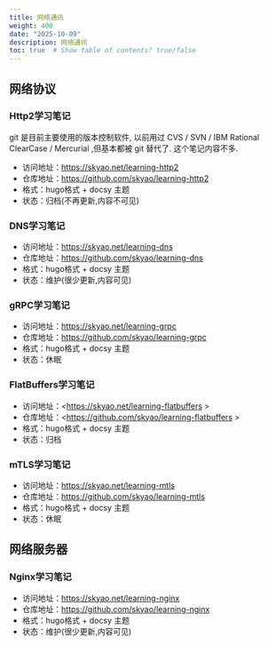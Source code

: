 ```yaml
---
title: 网络通讯
weight: 400
date: "2025-10-09"
description: 网络通讯
toc: true  # Show table of contents? true/false
---
```




## 网络协议

### Http2学习笔记

git 是目前主要使用的版本控制软件, 以前用过 CVS / SVN / IBM Rational ClearCase / Mercurial ,但基本都被 git 替代了. 这个笔记内容不多.

- 访问地址：<https://skyao.net/learning-http2>
- 仓库地址：<https://github.com/skyao/learning-http2>
- 格式：hugo格式 + docsy 主题
- 状态：归档(不再更新,内容不可见)

### DNS学习笔记

- 访问地址：<https://skyao.net/learning-dns>
- 仓库地址：<https://github.com/skyao/learning-dns>
- 格式：hugo格式 + docsy 主题
- 状态：维护(很少更新,内容可见)

### gRPC学习笔记

- 访问地址：<https://skyao.net/learning-grpc>
- 仓库地址：<https://github.com/skyao/learning-grpc>
- 格式：hugo格式 + docsy 主题
- 状态：休眠

### FlatBuffers学习笔记

- 访问地址：<https://skyao.net/learning-flatbuffers >
- 仓库地址：<https://github.com/skyao/learning-flatbuffers >
- 格式：hugo格式 + docsy 主题
- 状态：归档

### mTLS学习笔记

- 访问地址：<https://skyao.net/learning-mtls>
- 仓库地址：<https://github.com/skyao/learning-mtls>
- 格式：hugo格式 + docsy 主题
- 状态：休眠

## 网络服务器

### Nginx学习笔记

- 访问地址：<https://skyao.net/learning-nginx>
- 仓库地址：<https://github.com/skyao/learning-nginx>
- 格式：hugo格式 + docsy 主题
- 状态：维护(很少更新,内容可见)